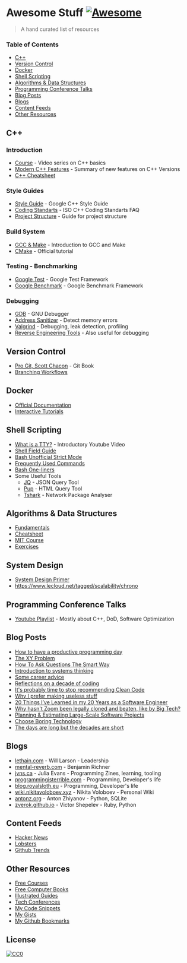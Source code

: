 # Awesome Stuff [![Awesome](https://cdn.rawgit.com/sindresorhus/awesome/d7305f38d29fed78fa85652e3a63e154dd8e8829/media/badge.svg)](https://github.com/sindresorhus/awesome)

> A hand curated list of resources

### Table of Contents

- [C++](#c)
- [Version Control](#version-control)
- [Docker](#docker)
- [Shell Scripting](#shell-scripting)
- [Algorithms & Data Structures](#algorithms--data-structures)
- [Programming Conference Talks](#programming-conference-talks)
- [Blog Posts](#blog-posts)
- [Blogs](#blogs)
- [Content Feeds](#content-feeds)
- [Other Resources](#other-resources)

## C++

### Introduction

- [Course](https://youtube.com/playlist?list=PLlrATfBNZ98dudnM48yfGUldqGD0S4FFb) - Video series on C++ basics
- [Modern C++ Features](https://github.com/AnthonyCalandra/modern-cpp-features/blob/master/README.md) - Summary of new features on C++ Versions
- [C++ Cheatsheet](https://github.com/mortennobel/cpp-cheatsheet)

### Style Guides

- [Style Guide](https://google.github.io/styleguide/cppguide.html) - Google C++ Style Guide
- [Coding Standarts](https://isocpp.org/wiki/faq/coding-standards) -  ISO C++ Coding Standarts FAQ
- [Project Structure](https://api.csswg.org/bikeshed/?force=1&url=https://raw.githubusercontent.com/vector-of-bool/pitchfork/develop/data/spec.bs) - Guide for project structure

### Build System

- [GCC & Make](https://allnetworkportal.info/LearnCoding/cpp/gcc_make.html) - Introduction to GCC and Make
- [CMake](https://cmake.org/cmake/help/latest/guide/tutorial/index.html) - Official tutorial

### Testing - Benchmarking

- [Google Test](http://google.github.io/googletest/) - Google Test Framework
- [Google Benchmark](https://github.com/google/benchmark) - Google Benchmark Framework

### Debugging

- [GDB](http://www.gdbtutorial.com) - GNU Debugger
- [Address Sanitizer](https://clang.llvm.org/docs/AddressSanitizer.html) - Detect memory errors
- [Valgrind](https://www.valgrind.org/docs/manual/quick-start.html#quick-start.intro) - Debugging, leak detection, profiling
- [Reverse Engineering Tools](https://www.thegeekstuff.com/2012/03/reverse-engineering-tools/) - Also useful for debugging

## Version Control

- [Pro Git, Scott Chacon](https://git-scm.com/book/en/v2) - Git Book
- [Branching Workflows](https://medium.com/@patrickporto/4-branching-workflows-for-git-30d0aaee7bf)

## Docker

- [Official Documentation](https://docs.docker.com/)
- [Interactive Tutorials](https://www.katacoda.com/?q=docker)

## Shell Scripting

- [What is a TTY?](https://youtu.be/SYwbEcNrcjI) - Introductory Youtube Video 
- [Shell Field Guide](https://raimonster.com/scripting-field-guide/)
- [Bash Unofficial Strict Mode](http://redsymbol.net/articles/unofficial-bash-strict-mode/)
- [Frequently Used Commands](https://haydenjames.io/90-linux-commands-frequently-used-by-linux-sysadmins)
- [Bash One-liners](https://onceupon.github.io/Bash-Oneliner/)
- Some Useful Tools
	- [JQ](https://github.com/stedolan/jq) - JSON Query Tool
	- [Pup](https://github.com/ericchiang/pup) - HTML Query Tool
	- [Tshark](https://www.wireshark.org/docs/man-pages/tshark.html) - Network Package Analyser

## Algorithms & Data Structures

- [Fundamentals](https://www.geeksforgeeks.org/fundamentals-of-algorithms)
- [Cheatsheet](https://github.com/gibsjose/cpp-cheat-sheet)
- [MIT Course](https://ocw.mit.edu/courses/electrical-engineering-and-computer-science/6-006-introduction-to-algorithms-fall-2011/lecture-videos/)
- [Exercises](https://leetcode.com/problemset/all/)

## System Design

- [System Design Primer](https://github.com/donnemartin/system-design-primer)
- https://www.lecloud.net/tagged/scalability/chrono

## Programming Conference Talks

- [Youtube Playlist](https://youtube.com/playlist?list=PL_JxiB6wiK9ZzWZzCUB1rixZFhafaAijw) - Mostly about C++, DoD, Software Optimization

## Blog Posts

- [How to have a productive programming day](https://www.codewithjason.com/productive-programming-day/)
- [The XY Problem](https://xyproblem.info/)
- [How To Ask Questions The Smart Way](http://www.catb.org/esr/faqs/smart-questions.html)
- [Introduction to systems thinking](https://lethain.com/systems-thinking/)
- [Some career advice](https://lethain.com/career-advice/)
- [Reflections on a decade of coding](https://scattered-thoughts.net/writing/reflections-on-a-decade-of-coding)
- [It's probably time to stop recommending Clean Code](https://qntm.org/clean)
- [Why I prefer making useless stuff](https://web.eecs.utk.edu/~azh/blog/makinguselessstuff.html)
- [20 Things I’ve Learned in my 20 Years as a Software Engineer](https://www.simplethread.com/20-things-ive-learned-in-my-20-years-as-a-software-engineer/)
- [Why hasn't Zoom been legally cloned and beaten, like by Big Tech?](https://www.quora.com/Why-hasnt-Zoom-been-legally-cloned-and-beaten-like-by-Big-Tech/answer/Neil-Hunt?ch=10&share=e1531dff&srid=u14qy)
- [Planning & Estimating Large-Scale Software Projects](https://tomrussell.co.uk/writing/2021/07/19/estimating-large-scale-software-projects.html)
- [Choose Boring Technology](https://mcfunley.com/choose-boring-technology)
- [The days are long but the decades are short](https://blog.samaltman.com/the-days-are-long-but-the-decades-are-short)

## Blogs

- [lethain.com](https://lethain.com) - Will Larson - Leadership
- [mental-reverb.com](https://mental-reverb.com/blog.php) - Benjamin Richner
- [jvns.ca](https://jvns.ca/) - Julia Evans - Programming Zines, learning, tooling
- [programmingisterrible.com](https://programmingisterrible.com/about) - Programming, Developer's life
- [blog.royalsloth.eu](https://blog.royalsloth.eu/#) - Programming, Developer's life
- [wiki.nikitavoloboev.xyz](https://wiki.nikitavoloboev.xyz) - Nikita Voloboev - Personal Wiki
- [antonz.org](https://antonz.org) - Anton Zhiyanov - Python, SQLite
- [zverok.github.io](https://zverok.github.io/blog/) - Victor Shepelev - Ruby, Python

## Content Feeds

- [Hacker News](https://news.ycombinator.com/)
- [Lobsters](https://lobste.rs)
- [Github Trends](https://github.com/trending)

## Other Resources

- [Free Courses](https://training.linuxfoundation.org/resources/?_sft_content_type=free-course)
- [Free Computer Books](https://freecomputerbooks.com/)
- [Illustrated Guides](https://github.com/searchableguy/awesome-illustrated-guides)
- [Tech Conferences](https://www.alltechconferences.com/)
- [My Code Snippets](snippets.md)
- [My Gists](https://gist.github.com/overengineer)
- [My Github Bookmarks](https://github.com/overengineer?tab=stars)

## License

[![CC0](https://i.creativecommons.org/p/zero/1.0/88x31.png)](https://creativecommons.org/publicdomain/zero/1.0/)
